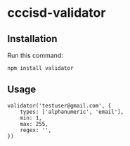 # cccisd-validator

## Installation

Run this command:

    npm install validator

## Usage
    validator('testuser@gmail.com', {
        types: ['alphanumeric', 'email'],
        min: 1,
        max: 255,
        regex: '',
    })
  

